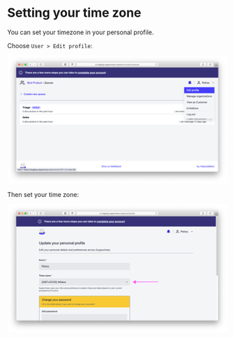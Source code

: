 # Setting your time zone

You can set your timezone in your personal profile.

Choose `User > Edit profile`:

![Edit profile](.gitbook/assets/edit_profile.png)

Then set your time zone:

![Set your time zone](.gitbook/assets/settings_timezone.png)

